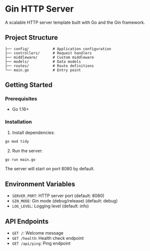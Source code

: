 # Gin HTTP Server

A scalable HTTP server template built with Go and the Gin framework.

## Project Structure

```
├── config/           # Application configuration
├── controllers/      # Request handlers
├── middleware/       # Custom middleware
├── models/           # Data models
├── routes/           # Route definitions
└── main.go           # Entry point
```

## Getting Started

### Prerequisites
- Go 1.16+

### Installation

1. Install dependencies:

```bash
go mod tidy
```

2. Run the server:

```bash
go run main.go
```

The server will start on port 8080 by default.

## Environment Variables

- `SERVER_PORT`: HTTP server port (default: 8080)
- `GIN_MODE`: Gin mode (debug/release) (default: debug)
- `LOG_LEVEL`: Logging level (default: info)

## API Endpoints

- `GET /`: Welcome message
- `GET /health`: Health check endpoint
- `GET /api/ping`: Ping endpoint